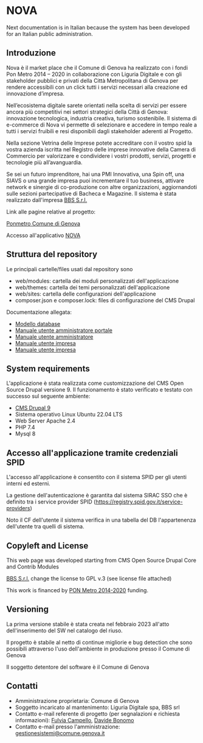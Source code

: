 # NOVA

Next documentation is in Italian because the system has been developed for an Italian public administration.

## Introduzione

Nova è il market place che il Comune di Genova ha realizzato con i fondi Pon Metro 2014 – 2020 in collaborazione con Liguria Digitale e con gli stakeholder pubblici e privati della Città Metropolitana di Genova per rendere accessibili con un click tutti i servizi necessari alla creazione ed innovazione d’impresa.

Nell’ecosistema digitale sarete orientati nella scelta di servizi per essere ancora più competitivi nei settori strategici della Città di Genova: innovazione tecnologica, industria creativa, turismo sostenibile. Il sistema di e-commerce di Nova vi permette di selezionare e accedere in tempo reale a tutti i servizi fruibili e resi disponibili dagli stakeholder aderenti al Progetto.

Nella sezione Vetrina delle Imprese potete accreditare con il vostro spid la vostra azienda iscritta nel Registro delle imprese innovative della Camera di Commercio per valorizzare e condividere i vostri prodotti, servizi, progetti e tecnologie più all’avanguardia.

Se sei un futuro imprenditore, hai una PMI Innovativa, una Spin off, una SIAVS o una grande impresa puoi incrementare il tuo business, attivare network e sinergie di co-produzione con altre organizzazioni, aggiornandoti sulle sezioni partecipative di Bacheca e Magazine.
Il sistema è stata realizzato dall'impresa [BBS S.r.l.](http://www.bbsitalia.com)

Link alle pagine relative al progetto:

[Ponmetro Comune di Genova](https://smart.comune.genova.it/ponmetro)

Accesso all'applicativo [NOVA](https://nova.comune.genova.it)


## Struttura del repository
Le principali cartelle/files usati dal repository sono

* web/modules: cartella dei moduli personalizzati dell'applicazione
* web/themes: cartella dei temi personalizzati dell'applicazione
* web/sites: cartella delle configurazioni dell'applicazione
* composer.json e composer.lock: files di configurazione del CMS Drupal

Documentazione allegata:

* [Modello database](./doc/nova_database_schema.md)
* [Manuale utente amministratore portale](./doc/Manuale&#32;utente&#32;-&#32;NOVA_Area&#32;utente&#32;amministratore&#32;portale.pdf)
* [Manuale utente amministratore](./doc/Manuale&#32;utente&#32;-&#32;NOVA_Area&#32;utente&#32;amministratore.pdf)
* [Manuale utente impresa](./doc/Manuale&#32;utente&#32;-&#32;NOVA_Area&#32;utente&#32;stakeholder.pdf)
* [Manuale utente impresa](./doc/Manuale&#32;utente&#32;-&#32;NOVA_Area&#32;utente&#32;impresa.pdf)


## System requirements

L'applicazione è stata realizzata come customizzazione del CMS Open Source Drupal versione 9.
Il funzionamento è stato verificato e testato con successo sul seguente ambiente:
* [CMS Drupal 9](https://www.drupal.org)
* Sistema operativo Linux Ubuntu 22.04 LTS
* Web Server Apache 2.4
* PHP 7.4
* Mysql 8
	

## Accesso all'applicazione tramite credenziali SPID

L'accesso all'applicazione è consentito con il sistema SPID per gli utenti interni ed esterni.

La gestione dell'autenticazione è garantita dal sistema SIRAC SSO che è definito tra i service provider SPID 
(https://registry.spid.gov.it/service-providers)

Noto il CF dell'utente il sistema verifica in una tabella del DB l'appartenenza dell'utente tra quelli di sistema.


## Copyleft and License

This web page was developed starting from CMS Open Source Drupal Core and Contrib Modules

[BBS S.r.l.](https://www.bbsitalia.com) change the license to GPL v.3 (see license file attached)

This work is financed by [PON Metro 2014-2020](http://www.ponmetro.it) funding.



## Versioning

La prima versione stabile è stata creata nel febbraio 2023 all'atto dell'inserimento del SW nel catalogo del riuso.

Il progetto è stabile al netto di continue migliorie e bug detection che sono possibili attraverso l'uso dell'ambiente in produzione presso il Comune di Genova

Il soggetto detentore del software è il Comune di Genova

## Contatti

* Amministrazione proprietaria: Comune di Genova
* Soggetto incaricato al mantenimento: Liguria Digitale spa, BBS srl
* Contatto e-mail referente di progetto (per segnalazioni e richiesta informazioni): [Fulvia Campello](mailto:f.campello@liguriadigitale.it), [Davide Bonomo](mailto:davide.bonomo@bbsitalia.com)
* Contatto e-mail presso l'amministrazione: [gestionesistemi@comune.genova.it](mailto:gestionesistemi@comune.genova.it)
